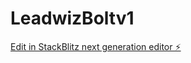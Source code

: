 # LeadwizBoltv1

[Edit in StackBlitz next generation editor ⚡️](https://stackblitz.com/~/github.com/sonictreatz/LeadwizBoltv1)